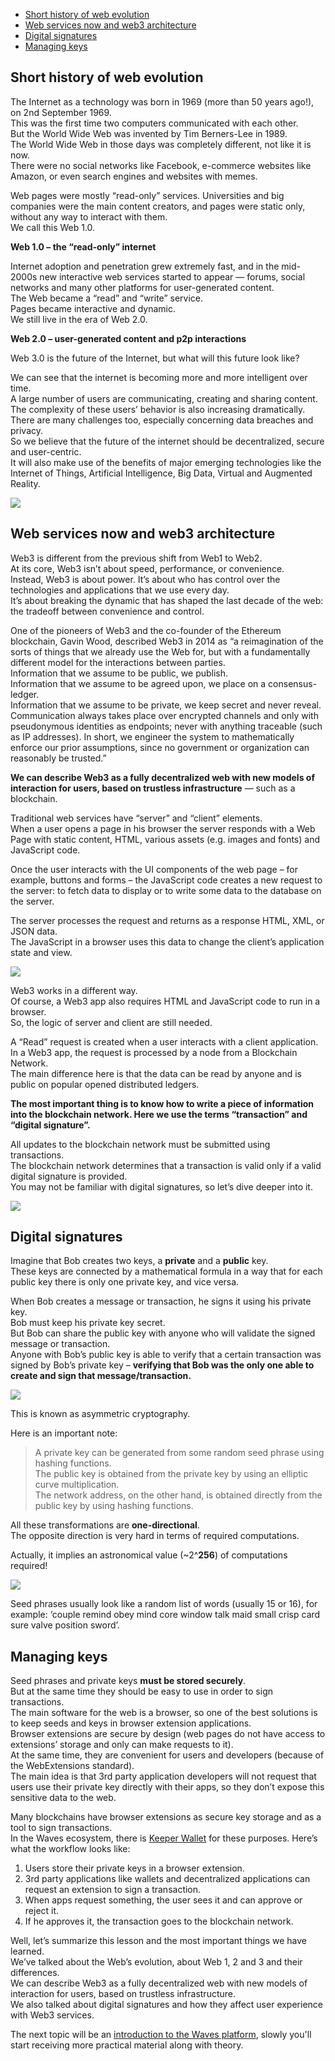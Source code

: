 - [Short history of web evolution](#short-history-of-web-evolution)
- [Web services now and web3 architecture](#web-services-now-and-web3-architecture)
- [Digital signatures](#digital-signatures)
- [Managing keys](#managing-keys)

## Short history of web evolution ##

The Internet as a technology was born in 1969 (more than 50 years ago!), on 2nd September 1969.  
This was the first time two computers communicated with each other.  
But the World Wide Web was invented by Tim Berners-Lee in 1989.  
The World Wide Web in those days was completely different, not like it is now.  
There were no social networks like Facebook, e-commerce websites like Amazon, or even search engines and websites with memes.  

Web pages were mostly “read-only” services. Universities and big companies were the main content creators, and pages were static only, without any way to interact with them.  
We call this Web 1.0.
 
**Web 1.0 – the “read-only” internet**

Internet adoption and penetration grew extremely fast, and in the mid-2000s new interactive web services started to appear — forums, social networks and many other platforms for user-generated content.  
The Web became a “read” and “write” service.  
Pages became interactive and dynamic.  
We still live in the era of Web 2.0.  

**Web 2.0 – user-generated content and p2p interactions**

Web 3.0 is the future of the Internet, but what will this future look like?  

We can see that the internet is becoming more and more intelligent over time.  
A large number of users are communicating, creating and sharing content.  
The complexity of these users’ behavior is also increasing dramatically.  
There are many challenges too, especially concerning data breaches and privacy.  
So we believe that the future of the internet should be decentralized, secure and user-centric.  
It will also make use of the benefits of major emerging technologies like the Internet of Things, Artificial Intelligence, Big Data, Virtual and Augmented Reality.

![](https://raw.githubusercontent.com/wavesplatform/waves-lessons/template/lessons/EN/A.%20Introduction/b.%20Getting%20To%20Know%20Web%203.0/images/web3.png)


## Web services now and web3 architecture ##

Web3 is different from the previous shift from Web1 to Web2.  
At its core, Web3 isn’t about speed, performance, or convenience.  
Instead, Web3 is about power.<brs>
It’s about who has control over the technologies and applications that we use every day.  
It’s about breaking the dynamic that has shaped the last decade of the web: the tradeoff between convenience and control.  

One of the pioneers of Web3 and the co-founder of the Ethereum blockchain, Gavin Wood, described Web3 in 2014 as “a reimagination of the sorts of things that we already use the Web for, but with a fundamentally different model for the interactions between parties.  
Information that we assume to be public, we publish.  
Information that we assume to be agreed upon, we place on a consensus-ledger.  
Information that we assume to be private, we keep secret and never reveal.  
Communication always takes place over encrypted channels and only with pseudonymous identities as endpoints; never with anything traceable (such as IP addresses).<brs>
In short, we engineer the system to mathematically enforce our prior assumptions, since no government or organization can reasonably be trusted.”  

**We can describe Web3 as a fully decentralized web with new models of interaction for users, based on trustless infrastructure** — such as a blockchain.

Traditional web services have “server” and “client” elements.  
When a user opens a page in his browser the server responds with a Web Page with static content, HTML, various assets (e.g. images and fonts) and JavaScript code.  

Once the user interacts with the UI components of the web page – for example, buttons and forms – the JavaScript code creates a new request to the server: to fetch data to display or to write some data to the database on the server.<brs>

The server processes the request and returns as a response HTML, XML, or JSON data.  
The JavaScript in a browser uses this data to change the client’s application state and view.  

![](https://github.com/wavesplatform/waves-lessons/blob/template/lessons/EN/A.%20Introduction/b.%20Getting%20To%20Know%20Web%203.0/images/web3-2.png?raw=true)

Web3 works in a different way.  
Of course, a Web3 app also requires HTML and JavaScript code to run in a browser.  
So, the logic of server and client are still needed.

A “Read” request is created when a user interacts with a client application.  
In a Web3 app, the request is processed by a node from a Blockchain Network.  
The main difference here is that the data can be read by anyone and is public on popular opened distributed ledgers.

**The most important thing is to know how to write a piece of information into the blockchain network. Here we use the terms “transaction” and “digital signature”.**

All updates to the blockchain network must be submitted using transactions.  
The blockchain network determines that a transaction is valid only if a valid digital signature is provided.  
You may not be familiar with digital signatures, so let’s dive deeper into it.  

![](https://raw.githubusercontent.com/wavesplatform/waves-lessons/template/lessons/EN/A.%20Introduction/b.%20Getting%20To%20Know%20Web%203.0/images/web3-3.png)

## Digital signatures

Imagine that Bob creates two keys, a **private** and a **public** key.  
These keys are connected by a mathematical formula in a way that for each public key there is only one private key, and vice versa.

When Bob creates a message or transaction, he signs it using his private key.  
Bob must keep his private key secret.  
But Bob can share the public key with anyone who will validate the signed message or transaction.  
Anyone with Bob’s public key is able to verify that a certain transaction was signed by Bob’s private key – **verifying that Bob was the only one able to create and sign that message/transaction.**

![](https://github.com/wavesplatform/waves-lessons/blob/template/lessons/EN/A.%20Introduction/b.%20Getting%20To%20Know%20Web%203.0/images/keys.png?raw=true)

This is known as asymmetric cryptography.  

Here is an important note:  

> A private key can be generated from some random seed phrase using hashing functions.  
The public key is obtained from the private key by using an elliptic curve multiplication.  
The network address, on the other hand, is obtained directly from the public key by using hashing functions.

All these transformations are **one-directional**.  
The opposite direction is very hard in terms of required computations.

Actually, it implies an astronomical value (~2^**256**) of computations required!  

![](https://github.com/wavesplatform/waves-lessons/blob/template/lessons/EN/A.%20Introduction/b.%20Getting%20To%20Know%20Web%203.0/images/curve.png?raw=true)

Seed phrases usually look like a random list of words (usually 15 or 16), for example: ‘couple remind obey mind core window talk maid small crisp card sure valve position sword’.<brs>

## Managing keys ##

Seed phrases and private keys **must be stored securely**.  
But at the same time they should be easy to use in order to sign transactions.  
The main software for the web is a browser, so one of the best solutions is to keep seeds and keys in browser extension applications.  
Browser extensions are secure by design (web pages do not have access to extensions’ storage and only can make requests to it).  
At the same time, they are convenient for users and developers (because of the WebExtensions standard).  
The main idea is that 3rd party application developers will not request that users use their private key directly with their apps, so they don’t expose this sensitive data to the web.  

Many blockchains have browser extensions as secure key storage and as a tool to sign transactions.  
In the Waves ecosystem, there is [Keeper Wallet](https://keeper-wallet.app/#get-keeper) for these purposes.  Here’s what the workflow looks like:  

1. Users store their private keys in a browser extension.
2. 3rd party applications like wallets and decentralized applications can request an extension to sign a transaction.
3. When apps request something, the user sees it and can approve or reject it.
4. If he approves it, the transaction goes to the blockchain network.

Well, let’s summarize this lesson and the most important things we have learned.  
We’ve talked about the Web’s evolution, about Web 1, 2 and 3 and their differences.  
We can describe Web3 as a fully decentralized web with new models of interaction for users, based on trustless infrastructure.  
We also talked about digital signatures and how they affect user experience with Web3 services.  
  
The next topic will be an [introduction to the Waves platform](), slowly you'll start receiving more practical material along with theory.  